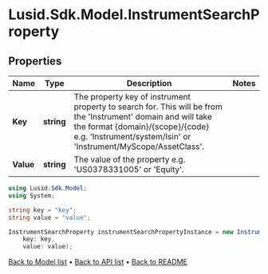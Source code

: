 # Lusid.Sdk.Model.InstrumentSearchProperty

## Properties

Name | Type | Description | Notes
------------ | ------------- | ------------- | -------------
**Key** | **string** | The property key of instrument property to search for. This will be from the &#39;Instrument&#39; domain and will take the format {domain}/{scope}/{code} e.g. &#39;Instrument/system/Isin&#39; or &#39;Instrument/MyScope/AssetClass&#39;. | 
**Value** | **string** | The value of the property e.g. &#39;US0378331005&#39; or &#39;Equity&#39;. | 

```csharp
using Lusid.Sdk.Model;
using System;

string key = "key";
string value = "value";

InstrumentSearchProperty instrumentSearchPropertyInstance = new InstrumentSearchProperty(
    key: key,
    value: value);
```

[Back to Model list](../README.md#documentation-for-models) &#8226; [Back to API list](../README.md#documentation-for-api-endpoints) &#8226; [Back to README](../README.md)

